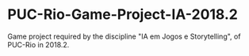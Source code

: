 # PUC-Rio-Game-Project-IA-2018.2
Game project required by the discipline "IA em Jogos e Storytelling", of PUC-Rio in 2018.2.
